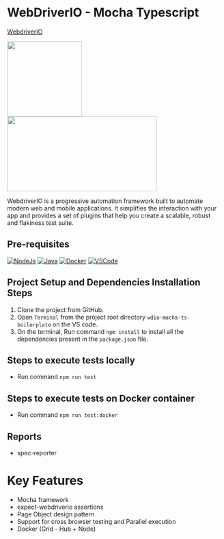 # WebDriverIO - Mocha Typescript
[WebdriverIO](http://webdriver.io/)

<img src = "https://miro.medium.com/max/2488/1*2ntKtVBowGdACso6Gcmy1A.jpeg" height = "175"> <img src = "https://user-images.githubusercontent.com/48508827/118311500-9db4b480-b50d-11eb-9f5c-7ce75b1d4ce5.png" height = "175" width = "350">

WebdriverIO is a progressive automation framework built to automate modern web and mobile applications. It simplifies the interaction with your app and provides a set of plugins that help you create a scalable, robust and flakiness test suite.

## Pre-requisites
[![NodeJs](https://img.shields.io/badge/-NodeJS%20v16%20OR%20later-%23339933?logo=npm)](https://nodejs.org/en/download/)
[![Java](https://img.shields.io/badge/-JDK-%23007396?logo=java&logoColor=black&)](https://www.oracle.com/java/technologies/downloads/)
[![Docker](https://img.shields.io/badge/-Docker-0db7ed?logo=docker&logoColor=white)](https://docs.docker.com/engine/install/)
[![VSCode](https://img.shields.io/badge/-Visual%20Studio%20Code-%233178C6?logo=visual-studio-code)](https://code.visualstudio.com/download)

## Project Setup and Dependencies Installation Steps
1. Clone the project from GitHub. 
2. Open `Terminal` from the project root directory `wdio-mocha-ts-boilerplate` on the VS code.
3. On the terminal, Run command `npm install` to install all the dependencies present in the `package.json` file.

## Steps to execute tests locally
- Run command `npm run test`

## Steps to execute tests on Docker container
- Run command `npm run test:docker`

## Reports
- spec-reporter

# Key Features
- Mocha framework
- expect-webdriverio assertions
- Page Object design pattern
- Support for cross browser testing and Parallel execution
- Docker (Grid - Hub + Node)
